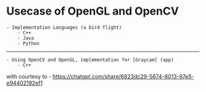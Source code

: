 
# Usecase of OpenGL and OpenCV 
    - Implementation Languages (a bird flight)
        - C++
        - Java
        - Python

---
    - Using OpenCV and OpenGL, implementation for [Graycam] (app)
        - C++

with courtesy to - https://chatgpt.com/share/6823dc29-5674-8013-97e5-e94402192ef1
